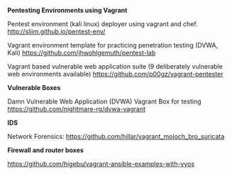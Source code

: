 
<b> Pentesting Environments using Vagrant </b>

Pentest environment (kali linux) deployer using vagrant and chef. http://sliim.github.io/pentest-env/

Vagrant environment template for practicing penetration testing (DVWA, Kali) https://github.com/jhwohlgemuth/pentest-lab

Vagrant based vulnerable web application suite (9 deliberately vulnerable web environments available) https://github.com/p00gz/vagrant-pentester

<b> Vulnerable Boxes </b>

Damn Vulnerable Web Application (DVWA) Vagrant Box for testing https://github.com/nightmare-rg/dvwa-vagrant

<b> IDS </b>

Network Forensics: https://github.com/hillar/vagrant_moloch_bro_suricata

<b> Firewall and router boxes </b>

https://github.com/higebu/vagrant-ansible-examples-with-vyos

